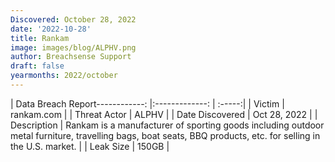 ```yaml
---
Discovered: October 28, 2022
date: '2022-10-28'
title: Rankam
image: images/blog/ALPHV.png
author: Breachsense Support
draft: false
yearmonths: 2022/october
---
```


| Data Breach Report------------:     |:-------------:    | :-----:|
| Victim      | rankam.com      | 
| Threat Actor      | ALPHV      | 
| Date Discovered      | Oct 28, 2022      | 
| Description      | Rankam is a manufacturer of sporting goods including outdoor metal furniture, travelling bags, boat seats, BBQ products, etc. for selling in the U.S. market.      | 
| Leak Size      | 150GB      | 

